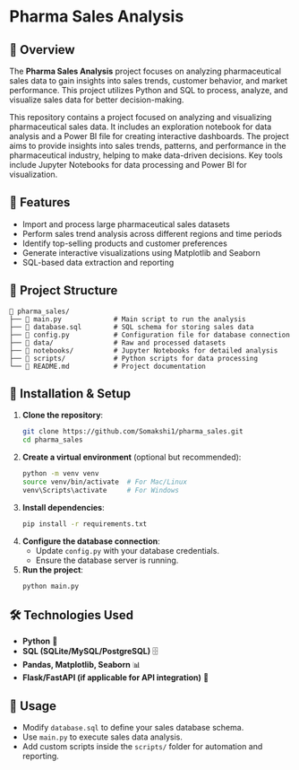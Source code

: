 # Pharma Sales Analysis

## 📌 Overview
The **Pharma Sales Analysis** project focuses on analyzing pharmaceutical sales data to gain insights into sales trends, customer behavior, and market performance. This project utilizes Python and SQL to process, analyze, and visualize sales data for better decision-making. 

This repository contains a project focused on analyzing and visualizing pharmaceutical sales data. It includes an exploration notebook for data analysis and a Power BI file for creating interactive dashboards. 
The project aims to provide insights into sales trends, patterns, and performance in the pharmaceutical industry, helping to make data-driven decisions. 
Key tools include Jupyter Notebooks for data processing and Power BI for visualization.


## 🔧 Features
- Import and process large pharmaceutical sales datasets
- Perform sales trend analysis across different regions and time periods
- Identify top-selling products and customer preferences
- Generate interactive visualizations using Matplotlib and Seaborn
- SQL-based data extraction and reporting

## 📂 Project Structure
```
📁 pharma_sales/
├── 📄 main.py             # Main script to run the analysis
├── 📄 database.sql        # SQL schema for storing sales data
├── 📄 config.py           # Configuration file for database connection
├── 📂 data/               # Raw and processed datasets
├── 📂 notebooks/          # Jupyter Notebooks for detailed analysis
├── 📂 scripts/            # Python scripts for data processing
└── 📄 README.md           # Project documentation
```

## 🚀 Installation & Setup
1. **Clone the repository**:
   ```sh
   git clone https://github.com/Somakshi1/pharma_sales.git
   cd pharma_sales
   ```
2. **Create a virtual environment** (optional but recommended):
   ```sh
   python -m venv venv
   source venv/bin/activate  # For Mac/Linux
   venv\Scripts\activate     # For Windows
   ```
3. **Install dependencies**:
   ```sh
   pip install -r requirements.txt
   ```
4. **Configure the database connection**:
   - Update `config.py` with your database credentials.
   - Ensure the database server is running.
5. **Run the project**:
   ```sh
   python main.py
   ```

## 🛠 Technologies Used
- **Python** 🐍
- **SQL (SQLite/MySQL/PostgreSQL)** 🗄️
- **Pandas, Matplotlib, Seaborn** 📊
- **Flask/FastAPI (if applicable for API integration)** 🚀

## 📖 Usage
- Modify `database.sql` to define your sales database schema.
- Use `main.py` to execute sales data analysis.
- Add custom scripts inside the `scripts/` folder for automation and reporting.


